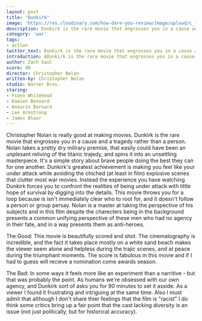 ```yaml
---
layout: post
title: "Dunkirk"
image: 'https://res.cloudinary.com/how-dare-you-review/image/upload/c_fill,h_399,w_760/v1529787249/dunkirk-2.jpg'
description: Dunkirk is the rare movie that engrosses you in a cause and a tragedy rather than a person.
category: 'war'
tags:
- action
twitter_text: Dunkirk is the rare movie that engrosses you in a cause and a tragedy rather than a person.
introduction: ADunkirk is the rare movie that engrosses you in a cause and a tragedy rather than a person.
author: Zach Saul
score: 90
director: Christopher Nolan
written-by: Christopher Nolan
studio: Warner Bros.
staring: 
- Fionn Whitehead
- Damien Bonnard
- Aneurin Barnard
- Lee Armstrong
- James Bloor
---
```


Christopher Nolan is really good at making movies. Dunkirk is the rare movie that engrosses you in a cause and a tragedy rather than a person. Nolan takes a pretty dry milirary premise, that easily could have been an unplesant reliving of the titanic trajedy, and spins it into an unsettling masterpiece. It's a simple story about brave people doing the best they can for one another. Dunkirk's greatest achievement is making you feel like your under attack while avoiding the chiched (at least in film) explosive scenes that clutter most war movies. Instead the experience you have watching Dunkirk forces you to confront the realities of being under attack with little hope of survival by digging into the details. This movie throws you for a loop because is isn't immediately clear who to root for, and it doesn't follow a person or group persay. Nolan is a master at taking the perspective of his subjects and in this film despite the charecters being in the background presents a common unifying perspective of these men who had no agency in their fate, and in a way presents them as anti-heroes. 

The Good: This movie is beautifully scored and shot. The cinematography is incredible, and the fact it takes place mostly on a white sand beach makes the viewer seem alone and helpless during the trajic scenes, and at peace during the triumphant moments. The score is fabulous in this movie and if I had to guess will recieve a nomination come awards season.

The Bad: In some ways it feels more like an experiment than a narritive - but that was probably the point. As humans we're obsessed with our own agency, and Dunkirk sort of asks you for 90 minutes to set it asside. As a viewer I found it frustrating and intriguing at the same time. Also I must admit that although I don't share thier feelings that the film is "racist" I do think some critics bring up a fair point that the cast lacking diversity is an issue (not just politically, but for historical accuracy). 